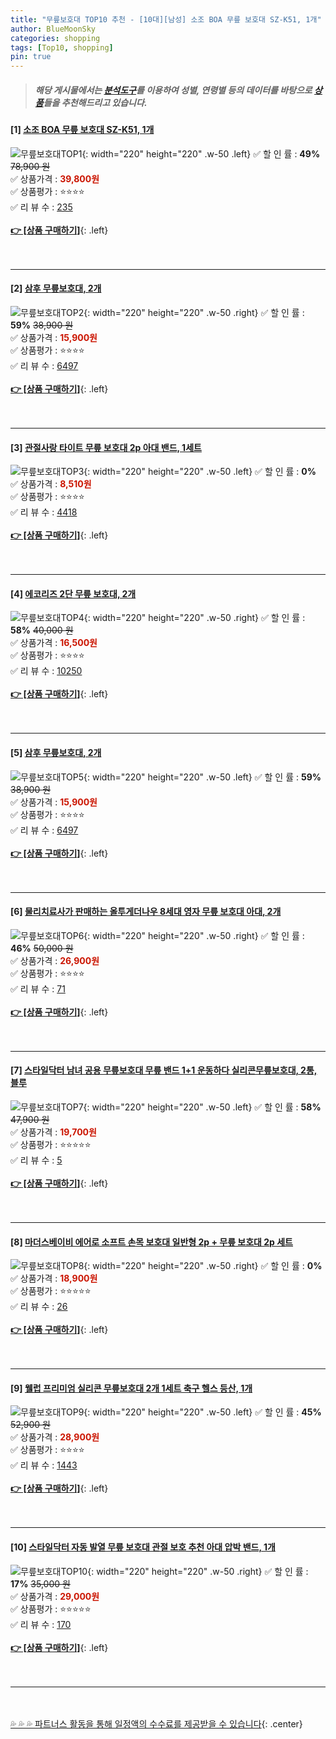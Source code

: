 ```yaml
---
title: "무릎보호대 TOP10 추천 - [10대][남성] 소조 BOA 무릎 보호대 SZ-K51, 1개"
author: BlueMoonSky
categories: shopping
tags: [Top10, shopping]
pin: true
---
```


> ##### 해당 게시물에서는 [**분석도구**](https://itemscout.io/)를 이용하여 **성별**, **연령별** 등의 데이터를 바탕으로 [**상품**](https://link.coupang.com/a/baae76)들을 추천해드리고 있습니다.

#### [1] [소조 BOA 무릎 보호대 SZ-K51, 1개](https://link.coupang.com/re/AFFSDP?lptag=AF5964186&subid=bluemoonsky6999&pageKey=6645974310&traceid=V0-153&itemId=15209863647&vendorItemId=82210956444)
![무릎보호대TOP1](https://thumbnail6.coupangcdn.com/thumbnails/remote/230x230ex/image/vendor_inventory/7615/c9c5898f6c7c295fc72ca8f7710273da2d09ea54c2088d99357193b17572.jpg){: width="220" height="220" .w-50 .left}
✅ 할 인 률 : **49%** ~~<del class="base-price"> 78,900  </del>원~~<br>
✅ 상품가격 : <span style="color:#cb1400"> **39,800원** </span><br>
✅ 상품평가 : ⭐⭐⭐⭐<br>
✅ 리 뷰 수 : [235](https://link.coupang.com/re/AFFSDP?lptag=AF5964186&subid=bluemoonsky6999&pageKey=6645974310&traceid=V0-153&itemId=15209863647&vendorItemId=82210956444)<br>
<br>
[**👉  [상품 구매하기]**](https://link.coupang.com/re/AFFSDP?lptag=AF5964186&subid=bluemoonsky6999&pageKey=6645974310&traceid=V0-153&itemId=15209863647&vendorItemId=82210956444){: .left}
<br>
<br>
<br>

***

#### [2] [삼후 무릎보호대, 2개](https://link.coupang.com/re/AFFSDP?lptag=AF5964186&subid=bluemoonsky6999&pageKey=6575827990&traceid=V0-153&itemId=14778775312&vendorItemId=82040985343)
![무릎보호대TOP2](https://thumbnail6.coupangcdn.com/thumbnails/remote/230x230ex/image/vendor_inventory/c219/f9641e938445cf7f68528e71e63f4efe15126d9babf8b0ddb5db49b1d542.jpg){: width="220" height="220" .w-50 .right}
✅ 할 인 률 : **59%** ~~<del class="base-price"> 38,900  </del>원~~<br>
✅ 상품가격 : <span style="color:#cb1400"> **15,900원** </span><br>
✅ 상품평가 : ⭐⭐⭐⭐<br>
✅ 리 뷰 수 : [6497](https://link.coupang.com/re/AFFSDP?lptag=AF5964186&subid=bluemoonsky6999&pageKey=6575827990&traceid=V0-153&itemId=14778775312&vendorItemId=82040985343)<br>
<br>
[**👉  [상품 구매하기]**](https://link.coupang.com/re/AFFSDP?lptag=AF5964186&subid=bluemoonsky6999&pageKey=6575827990&traceid=V0-153&itemId=14778775312&vendorItemId=82040985343){: .left}
<br>
<br>
<br>

***

#### [3] [관절사랑 타이트 무릎 보호대 2p 아대 밴드, 1세트](https://link.coupang.com/re/AFFSDP?lptag=AF5964186&subid=bluemoonsky6999&pageKey=7417742876&traceid=V0-153&itemId=19235027025&vendorItemId=79997754048)
![무릎보호대TOP3](https://thumbnail9.coupangcdn.com/thumbnails/remote/230x230ex/image/retail/images/2021/12/28/18/9/ad9103d4-5c0b-4521-9a8f-e20b1d2ff6b0.jpg){: width="220" height="220" .w-50 .left}
✅ 할 인 률 : **0%** <br>
✅ 상품가격 : <span style="color:#cb1400"> **8,510원** </span><br>
✅ 상품평가 : ⭐⭐⭐⭐<br>
✅ 리 뷰 수 : [4418](https://link.coupang.com/re/AFFSDP?lptag=AF5964186&subid=bluemoonsky6999&pageKey=7417742876&traceid=V0-153&itemId=19235027025&vendorItemId=79997754048)<br>
<br>
[**👉  [상품 구매하기]**](https://link.coupang.com/re/AFFSDP?lptag=AF5964186&subid=bluemoonsky6999&pageKey=7417742876&traceid=V0-153&itemId=19235027025&vendorItemId=79997754048){: .left}
<br>
<br>
<br>

***

#### [4] [에코리즈 2단 무릎 보호대, 2개](https://link.coupang.com/re/AFFSDP?lptag=AF5964186&subid=bluemoonsky6999&pageKey=1333344&traceid=V0-153&itemId=18741315981&vendorItemId=85873587383)
![무릎보호대TOP4](https://thumbnail10.coupangcdn.com/thumbnails/remote/230x230ex/image/retail/images/6b351ecf-9bec-42f1-a1f0-0327b07b6ab75674625954517011442.png){: width="220" height="220" .w-50 .right}
✅ 할 인 률 : **58%** ~~<del class="base-price"> 40,000  </del>원~~<br>
✅ 상품가격 : <span style="color:#cb1400"> **16,500원** </span><br>
✅ 상품평가 : ⭐⭐⭐⭐<br>
✅ 리 뷰 수 : [10250](https://link.coupang.com/re/AFFSDP?lptag=AF5964186&subid=bluemoonsky6999&pageKey=1333344&traceid=V0-153&itemId=18741315981&vendorItemId=85873587383)<br>
<br>
[**👉  [상품 구매하기]**](https://link.coupang.com/re/AFFSDP?lptag=AF5964186&subid=bluemoonsky6999&pageKey=1333344&traceid=V0-153&itemId=18741315981&vendorItemId=85873587383){: .left}
<br>
<br>
<br>

***

#### [5] [삼후 무릎보호대, 2개](https://link.coupang.com/re/AFFSDP?lptag=AF5964186&subid=bluemoonsky6999&pageKey=6575827990&traceid=V0-153&itemId=14785403930&vendorItemId=82040985366)
![무릎보호대TOP5](https://thumbnail6.coupangcdn.com/thumbnails/remote/230x230ex/image/vendor_inventory/c219/f9641e938445cf7f68528e71e63f4efe15126d9babf8b0ddb5db49b1d542.jpg){: width="220" height="220" .w-50 .left}
✅ 할 인 률 : **59%** ~~<del class="base-price"> 38,900  </del>원~~<br>
✅ 상품가격 : <span style="color:#cb1400"> **15,900원** </span><br>
✅ 상품평가 : ⭐⭐⭐⭐<br>
✅ 리 뷰 수 : [6497](https://link.coupang.com/re/AFFSDP?lptag=AF5964186&subid=bluemoonsky6999&pageKey=6575827990&traceid=V0-153&itemId=14785403930&vendorItemId=82040985366)<br>
<br>
[**👉  [상품 구매하기]**](https://link.coupang.com/re/AFFSDP?lptag=AF5964186&subid=bluemoonsky6999&pageKey=6575827990&traceid=V0-153&itemId=14785403930&vendorItemId=82040985366){: .left}
<br>
<br>
<br>

***

#### [6] [물리치료사가 판매하는 올투게더나우 8세대 영자 무릎 보호대 아대, 2개](https://link.coupang.com/re/AFFSDP?lptag=AF5964186&subid=bluemoonsky6999&pageKey=7519274482&traceid=V0-153&itemId=19718179160&vendorItemId=86822372798)
![무릎보호대TOP6](https://thumbnail9.coupangcdn.com/thumbnails/remote/230x230ex/image/vendor_inventory/6c10/ec767bf8680c6441a68aee2a7f777d19a7a75b65f016401d595d8d7f491d.png){: width="220" height="220" .w-50 .right}
✅ 할 인 률 : **46%** ~~<del class="base-price"> 50,000  </del>원~~<br>
✅ 상품가격 : <span style="color:#cb1400"> **26,900원** </span><br>
✅ 상품평가 : ⭐⭐⭐⭐<br>
✅ 리 뷰 수 : [71](https://link.coupang.com/re/AFFSDP?lptag=AF5964186&subid=bluemoonsky6999&pageKey=7519274482&traceid=V0-153&itemId=19718179160&vendorItemId=86822372798)<br>
<br>
[**👉  [상품 구매하기]**](https://link.coupang.com/re/AFFSDP?lptag=AF5964186&subid=bluemoonsky6999&pageKey=7519274482&traceid=V0-153&itemId=19718179160&vendorItemId=86822372798){: .left}
<br>
<br>
<br>

***

#### [7] [스타일닥터 남녀 공용 무릎보호대 무릎 밴드 1+1 운동하다 실리콘무릎보호대, 2통, 블루](https://link.coupang.com/re/AFFSDP?lptag=AF5964186&subid=bluemoonsky6999&pageKey=7575379275&traceid=V0-153&itemId=19986757545&vendorItemId=87076662724)
![무릎보호대TOP7](https://thumbnail10.coupangcdn.com/thumbnails/remote/230x230ex/image/vendor_inventory/e4f9/8002f162489a1448175c49cedc5dc0de710b9bc3f3da36c2776ba1e4dc10.jpg){: width="220" height="220" .w-50 .left}
✅ 할 인 률 : **58%** ~~<del class="base-price"> 47,900  </del>원~~<br>
✅ 상품가격 : <span style="color:#cb1400"> **19,700원** </span><br>
✅ 상품평가 : ⭐⭐⭐⭐⭐<br>
✅ 리 뷰 수 : [5](https://link.coupang.com/re/AFFSDP?lptag=AF5964186&subid=bluemoonsky6999&pageKey=7575379275&traceid=V0-153&itemId=19986757545&vendorItemId=87076662724)<br>
<br>
[**👉  [상품 구매하기]**](https://link.coupang.com/re/AFFSDP?lptag=AF5964186&subid=bluemoonsky6999&pageKey=7575379275&traceid=V0-153&itemId=19986757545&vendorItemId=87076662724){: .left}
<br>
<br>
<br>

***

#### [8] [마더스베이비 에어로 소프트 손목 보호대 일반형 2p + 무릎 보호대 2p 세트](https://link.coupang.com/re/AFFSDP?lptag=AF5964186&subid=bluemoonsky6999&pageKey=6271735050&traceid=V0-153&itemId=12829487467&vendorItemId=80095199124)
![무릎보호대TOP8](https://thumbnail7.coupangcdn.com/thumbnails/remote/230x230ex/image/rs_quotation_api/gfimluxr/27b2afccb53f49879d34835a26d6afc4.jpg){: width="220" height="220" .w-50 .right}
✅ 할 인 률 : **0%** <br>
✅ 상품가격 : <span style="color:#cb1400"> **18,900원** </span><br>
✅ 상품평가 : ⭐⭐⭐⭐⭐<br>
✅ 리 뷰 수 : [26](https://link.coupang.com/re/AFFSDP?lptag=AF5964186&subid=bluemoonsky6999&pageKey=6271735050&traceid=V0-153&itemId=12829487467&vendorItemId=80095199124)<br>
<br>
[**👉  [상품 구매하기]**](https://link.coupang.com/re/AFFSDP?lptag=AF5964186&subid=bluemoonsky6999&pageKey=6271735050&traceid=V0-153&itemId=12829487467&vendorItemId=80095199124){: .left}
<br>
<br>
<br>

***

#### [9] [웰럽 프리미엄 실리콘 무릎보호대 2개 1세트 축구 헬스 등산, 1개](https://link.coupang.com/re/AFFSDP?lptag=AF5964186&subid=bluemoonsky6999&pageKey=7394088499&traceid=V0-153&itemId=19122932320&vendorItemId=71426358488)
![무릎보호대TOP9](https://thumbnail6.coupangcdn.com/thumbnails/remote/230x230ex/image/vendor_inventory/5b81/91285b9de0a9866f3ef8b8e45e89b219b18b4b775dd8753e4b0fc16f798c.jpg){: width="220" height="220" .w-50 .left}
✅ 할 인 률 : **45%** ~~<del class="base-price"> 52,900  </del>원~~<br>
✅ 상품가격 : <span style="color:#cb1400"> **28,900원** </span><br>
✅ 상품평가 : ⭐⭐⭐⭐<br>
✅ 리 뷰 수 : [1443](https://link.coupang.com/re/AFFSDP?lptag=AF5964186&subid=bluemoonsky6999&pageKey=7394088499&traceid=V0-153&itemId=19122932320&vendorItemId=71426358488)<br>
<br>
[**👉  [상품 구매하기]**](https://link.coupang.com/re/AFFSDP?lptag=AF5964186&subid=bluemoonsky6999&pageKey=7394088499&traceid=V0-153&itemId=19122932320&vendorItemId=71426358488){: .left}
<br>
<br>
<br>

***

#### [10] [스타일닥터 자동 발열 무릎 보호대 관절 보호 추천 아대 압박 밴드, 1개](https://link.coupang.com/re/AFFSDP?lptag=AF5964186&subid=bluemoonsky6999&pageKey=7061212567&traceid=V0-153&itemId=17508680167&vendorItemId=86952277403)
![무릎보호대TOP10](https://thumbnail6.coupangcdn.com/thumbnails/remote/230x230ex/image/vendor_inventory/dbb2/5da635104d65574ed9b2b5e6070b2ffae5956331d3310683a0370aee1d1c.jpg){: width="220" height="220" .w-50 .right}
✅ 할 인 률 : **17%** ~~<del class="base-price"> 35,000  </del>원~~<br>
✅ 상품가격 : <span style="color:#cb1400"> **29,000원** </span><br>
✅ 상품평가 : ⭐⭐⭐⭐⭐<br>
✅ 리 뷰 수 : [170](https://link.coupang.com/re/AFFSDP?lptag=AF5964186&subid=bluemoonsky6999&pageKey=7061212567&traceid=V0-153&itemId=17508680167&vendorItemId=86952277403)<br>
<br>
[**👉  [상품 구매하기]**](https://link.coupang.com/re/AFFSDP?lptag=AF5964186&subid=bluemoonsky6999&pageKey=7061212567&traceid=V0-153&itemId=17508680167&vendorItemId=86952277403){: .left}
<br>
<br>
<br>

***
<br><br>[💦 💦 💦 파트너스 활동을 통해 일정액의 수수료를 제공받을 수 있습니다](https://link.coupang.com/a/baae76){: .center}